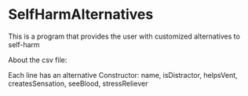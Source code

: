 # SelfHarmAlternatives

This is a program that provides the user with customized alternatives to self-harm

About the csv file:

Each line has an alternative
Constructor: name, isDistractor, helpsVent, createsSensation, seeBlood, stressReliever
